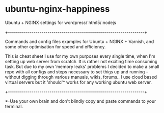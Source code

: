ubuntu-nginx-happiness
======================

Ubuntu + NGINX settings for wordpress/ html5/ nodejs

+---------------------------------------------------------------------+

Commands and config files examples for Ubuntu + NGINX + Varnish, and some other optimisation for speed and efficiency.

This is cheat sheet I use for my own purposes every single time, when I'm setting up web server from scratch. It is rather not exciting time consuming task. But due to my own 'memory leaks' problems I decided to make a small repo with all configs and steps necessary to set thigs up and running - without digging through various manuals, wikis, forums.. I use cloud based virtual servers but it 'should'* works for any working ubuntu web server.

+---------------------------------------------------------------------+

*-Use your own brain and don't blindly copy and paste commands to your terminal.
